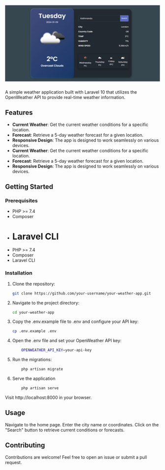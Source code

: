 # ![Weather App](weather-app.PNG)

A simple weather application built with Laravel 10 that utilizes the OpenWeather API to provide real-time weather information.

## Features

-   **Current Weather**: Get the current weather conditions for a specific location.
-   **Forecast**: Retrieve a 5-day weather forecast for a given location.
-   **Responsive Design**: The app is designed to work seamlessly on various devices.
-   **Current Weather**: Get the current weather conditions for a specific location.
-   **Forecast**: Retrieve a 5-day weather forecast for a given location.
-   **Responsive Design**: The app is designed to work seamlessly on various devices.

## Getting Started

### Prerequisites

-   PHP >= 7.4
-   Composer
-   # Laravel CLI
-   PHP >= 7.4
-   Composer
-   Laravel CLI

### Installation

1. Clone the repository:

    ```bash
    git clone https://github.com/your-username/your-weather-app.git

    ```

2. Navigate to the project directory:

    ```bash
    cd your-weather-app

    ```

3. Copy the .env.example file to .env and configure your API key:

    ```bash
    cp .env.example .env

    ```

4. Open the .env file and set your OpenWeather API key:

    ```bash
        OPENWEATHER_API_KEY=your-api-key

    ```

5. Run the migrations:

    ```bash
        php artisan migrate

    ```

6. Serve the application
    ```bash
        php artisan serve
    ```

Visit http://localhost:8000 in your browser.

## Usage

Navigate to the home page.
Enter the city name or coordinates.
Click on the "Search" button to retrieve current conditions or forecasts.

## Contributing

Contributions are welcome! Feel free to open an issue or submit a pull request.
